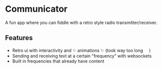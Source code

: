 # Communicator

A fun app where you can fiddle with a retro style radio transmitter/receiver.

## Features
- Retro ui with interactivity and :sparkles: animations :sparkles: (took way too long <img src="https://emoji.slack-edge.com/T0266FRGM/heavysob/55bf09f6c9d93d08.png" width="16">)
- Sending and receiving text at a certain "frequency" with websockets
- Built in frequencies that already have content